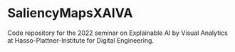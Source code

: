 # SaliencyMapsXAIVA
Code repository for the 2022 seminar on Explainable AI by Visual Analytics at Hasso-Plattner-Institute for Digital Engineering.
